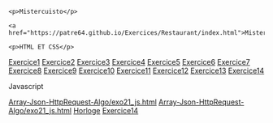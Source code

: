 <!DOCTYPE html>
<html lang="en">
<head>
    <meta charset="UTF-8">
    <meta name="viewport" content="width=device-width, initial-scale=1.0">
    <meta http-equiv="X-UA-Compatible" content="ie=edge">
</head>
<body>
    
    <p>Mistercuisto</p>
    
    <a href="https://patre64.github.io/Exercices/Restaurant/index.html">Mistercuisto</a>
    
    <p>HTML ET CSS</p>
    
  <a href="https://patre64.github.io/Exercices/Cours-HTML-CSS/exo1_html/Exercice1.html">Exercice1</a>
  <a href="https://patre64.github.io/Exercices/Cours-HTML-CSS/exo2_html/Exercice2.html">Exercice2</a>
  <a href="https://patre64.github.io/Exercices/Cours-HTML-CSS/exo3_html/Exercice3.html">Exercice3</a>
  <a href="https://patre64.github.io/Exercices/Cours-HTML-CSS/exo4_html/Exercice4.html">Exercice4</a>
  <a href="https://patre64.github.io/Exercices/Cours-HTML-CSS/photo5-html/Exercice5.html">Exercice5</a>
  <a href="https://patre64.github.io/Exercices/Cours-HTML-CSS/Video6-html/Exercice6.html">Exercice6</a>
  <a href="https://patre64.github.io/Exercices/Cours-HTML-CSS/exo7_html/Exercice7.html">Exercice7</a>
  <a href="https://patre64.github.io/Exercices/Cours-HTML-CSS/exo8_html/Exercice8.html">Exercice8</a>
  <a href="https://patre64.github.io/Exercices/Cours-HTML-CSS/exo9_html/Exercice9.html">Exercice9</a>
  <a href="https://patre64.github.io/Exercices/Cours-HTML-CSS/exo10_html/Exercice10.html">Exercice10</a>
  <a href="https://patre64.github.io/Exercices/Cours-HTML-CSS/exo11_html/Exercice11.html">Exercice11</a>
  <a href="https://patre64.github.io/Exercices/Cours-HTML-CSS/gif12-html/Exercice12.html">Exercice12</a>
  <a href="https://patre64.github.io/Exercices/Cours-HTML-CSS/exo13_html/Exercice13.html">Exercice13</a>
  <a href="https://patre64.github.io/Exercices/Cours-HTML-CSS/exo14_html/Exercice14.html">Exercice14</a>
   
   <p>Javascript</p>
   
   <a href="https://patre64.github.io/Exercices/Algorithmes/Exercice17-Algo/Exercice17.html">Array-Json-HttpRequest-Algo/exo21_js.html</a>
   <a href="https://patre64.github.io/Exercices/Algorithmes/Algorithmes/Array-Json-HttpRequest-Algo/exo21_js.html">Array-Json-HttpRequest-Algo/exo21_js.html</a>
   <a href="https://patre64.github.io/Exercices/Cours_Javascript/horloge_js/horloge.html">Horloge</a>
   <a href="https://patre64.github.io/Exercices/Cours-HTML-CSS/exo14_html/Exercice14.html">Exercice14</a>
   
   
  <body>
  </html>
